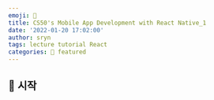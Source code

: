 ```yaml
---
emoji: 🎨
title: CS50's Mobile App Development with React Native_1
date: '2022-01-20 17:02:00'
author: sryn
tags: lecture tutorial React
categories: 📑 featured
---
```


## 👋 시작

</br></br></br></br></br>

```toc

```
